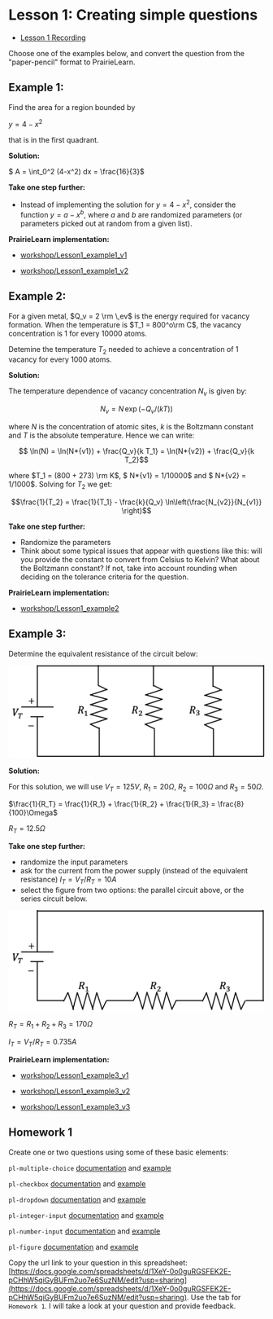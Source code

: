 # Lesson 1: Creating simple questions

- [Lesson 1 Recording](https://mediaspace.illinois.edu/media/t/1_8v9b8gqe/170964131)

Choose one of the examples below, and convert the question from the "paper-pencil" format to PrairieLearn.

## Example 1:

Find the area for a region bounded by

$y = 4 - x^2$

that is in the first quadrant.

**Solution:**

$ A = \int_0^2 (4-x^2) dx = \frac{16}{3}$

**Take one step further:**

- Instead of implementing the solution for $y = 4 - x^2$, consider the function $y = a - x^b$, where $a$ and $b$ are randomized parameters (or parameters picked out at random from a given list).

**PrairieLearn implementation:**

- [workshop/Lesson1_example1_v1](https://prairielearn.engr.illinois.edu/pl/course/108/question/8211618/preview)

- [workshop/Lesson1_example1_v2](https://prairielearn.engr.illinois.edu/pl/course/108/question/8211620/preview)

## Example 2:

For a given metal, $Q_v = 2 \rm \,ev$ is the energy required for vacancy formation. When the temperature is $T_1 = 800^o\rm C$, the vacancy concentration is 1 for every 10000 atoms.

Detemine the temperature $T_2$ needed to achieve a concentration of 1 vacancy for every 1000 atoms.

**Solution:**

The temperature dependence of vacancy concentration $N_v$ is given by:

$$ N_v = N \, \exp(-Q_v/(k T)) $$

where $N$ is the concentration of atomic sites, $k$ is the Boltzmann constant and $T$ is the absolute temperature. Hence we can write:

$$ \ln(N) = \ln(N*{v1}) + \frac{Q_v}{k T_1} = \ln(N*{v2}) + \frac{Q_v}{k T_2}$$

where $T_1 = (800 + 273) \rm K$, $ N*{v1} = 1/10000$ and $ N*{v2} = 1/1000$. Solving for $T_2$ we get:

$$\frac{1}{T_2} = \frac{1}{T_1} - \frac{k}{Q_v} \ln\left(\frac{N_{v2}}{N_{v1}} \right)$$

**Take one step further:**

- Randomize the parameters
- Think about some typical issues that appear with questions like this: will you provide the constant to convert from Celsius to Kelvin? What about the Boltzmann constant? If not, take into account rounding when deciding on the tolerance criteria for the question.

**PrairieLearn implementation:**

- [workshop/Lesson1_example2](https://prairielearn.engr.illinois.edu/pl/course/108/question/8211621/preview)

## Example 3:

Determine the equivalent resistance of the circuit below:

![](figs/circ1.png)

**Solution:**

For this solution, we will use $V_T = 125V$, $R_1 = 20\Omega$, $R_2 = 100\Omega$ and $R_3 = 50\Omega$.

$\frac{1}{R_T} = \frac{1}{R_1} + \frac{1}{R_2} + \frac{1}{R_3} = \frac{8}{100}\Omega$

$R_T = 12.5 \Omega$

**Take one step further:**

- randomize the input parameters
- ask for the current from the power supply (instead of the equivalent resistance)
  $I_T = V_T/R_T = 10 A$
- select the figure from two options: the parallel circuit above, or the series circuit below.

![](figs/circ2.png)

$R_T = R_1 + R_2 + R_3 = 170 \Omega$

$I_T = V_T/R_T = 0.735 A$

**PrairieLearn implementation:**

- [workshop/Lesson1_example3_v1](https://prairielearn.engr.illinois.edu/pl/course/108/question/8211622/preview)

- [workshop/Lesson1_example3_v2](https://prairielearn.engr.illinois.edu/pl/course/108/question/8211624/preview)

- [workshop/Lesson1_example3_v3](https://prairielearn.engr.illinois.edu/pl/course/108/question/8211623/preview)

## Homework 1

Create one or two questions using some of these basic elements:

`pl-multiple-choice` [documentation](https://prairielearn.readthedocs.io/en/latest/elements/#pl-multiple-choice-element) and [example](https://prairielearn.engr.illinois.edu/pl/course/108/question/6312319/preview)

`pl-checkbox` [documentation](https://prairielearn.readthedocs.io/en/latest/elements/#pl-checkbox-element) and [example](https://prairielearn.engr.illinois.edu/pl/course/108/question/1420145/preview)

`pl-dropdown` [documentation](https://prairielearn.readthedocs.io/en/latest/elements/#pl-dropdown-element) and [example](https://prairielearn.engr.illinois.edu/pl/course/108/question/7911603/preview)

`pl-integer-input` [documentation](https://prairielearn.readthedocs.io/en/latest/elements/#pl-integer-input-element) and [example](https://prairielearn.engr.illinois.edu/pl/course/108/question/3637014/preview)

`pl-number-input` [documentation](https://prairielearn.readthedocs.io/en/latest/elements/#pl-number-input-element) and [example](https://prairielearn.engr.illinois.edu/pl/course/108/question/3131525/preview)

`pl-figure` [documentation](https://prairielearn.readthedocs.io/en/latest/elements/#pl-figure-element) and [example](https://prairielearn.engr.illinois.edu/pl/course/108/question/611923/preview)

Copy the url link to your question in this spreadsheet:
[https://docs.google.com/spreadsheets/d/1XeY-0o0guRGSFEK2E-pCHhW5qiGyBUFm2uo7e6SuzNM/edit?usp=sharing](https://docs.google.com/spreadsheets/d/1XeY-0o0guRGSFEK2E-pCHhW5qiGyBUFm2uo7e6SuzNM/edit?usp=sharing).
Use the tab for `Homework 1`. I will take a look at your question and provide feedback.
